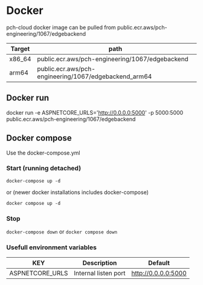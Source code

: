 # Docker 
pch-cloud docker image can be pulled from public.ecr.aws/pch-engineering/1067/edgebackend

| Target     | path                                                  | 
| ---------- | ----------------------------------------------------- |
| x86_64     | public.ecr.aws/pch-engineering/1067/edgebackend       |
| arm64      | public.ecr.aws/pch-engineering/1067/edgebackend_arm64 |

## Docker run 
docker run -e ASPNETCORE_URLS='http://0.0.0.0:5000' -p 5000:5000 public.ecr.aws/pch-engineering/1067/edgebackend

## Docker compose
Use the docker-compose.yml 

### Start (running detached)

`docker-compose up -d`

or (newer docker installations includes docker-compose)

`docker compose up -d`

### Stop 
`docker-compose down`
or 
`docker compose down`

### Usefull environment variables
| KEY         | Description | Default | 
| ----------- | ----------- | ------- | 
| ASPNETCORE_URLS | Internal listen port | http://0.0.0.0:5000 | 








